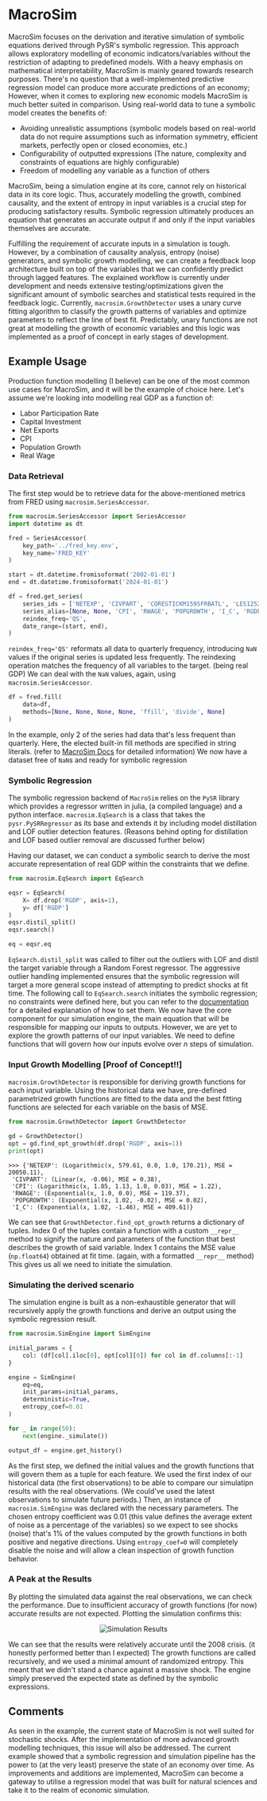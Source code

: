 # MacroSim

MacroSim focuses on the derivation and iterative simulation of symbolic equations derived
through PySR's symbolic regression. This approach allows exploratory modelling of economic 
indicators/variables without the restriction of adapting to predefined models. With a heavy emphasis on
mathematical interpretability, MacroSim is mainly geared towards research purposes. There's no question that
a well-implemented predictive regression model can produce more accurate predictions of an economy; However, when it 
comes to exploring new economic models MacroSim is much better suited in comparison. Using real-world data to tune a 
symbolic model creates the benefits of:
- Avoiding unrealistic assumptions (symbolic models based on real-world data do not require assumptions 
such as information symmetry, efficient markets, perfectly open or closed economies, etc.)
- Configurability of outputted expressions (The nature, complexity and constraints of equations are highly configurable)
- Freedom of modelling any variable as a function of others

MacroSim, being a simulation engine at its core, cannot rely on historical data in its core logic. Thus, accurately 
modelling the growth, combined causality, and the extent of entropy in input variables is a crucial step for 
producing satisfactory results. Symbolic regression ultimately produces an equation that generates an accurate output 
if and only if the input variables themselves are accurate.

Fulfilling the requirement of accurate inputs in a simulation is tough. However, by a combination of causality analysis,
entropy (noise) generators, and symbolic growth modelling, we can create a feedback loop architecture built
on top of the variables that we can confidently predict through lagged features. The explained workflow is currently 
under development and needs extensive testing/optimizations given the significant amount of symbolic searches
and statistical tests required in the feedback logic. Currently, `macrosim.GrowthDetector` uses a unary curve fitting
algorithm to classify the growth patterns of variables and optimize parameters to reflect the line of best fit. 
Predictably, unary functions are not great at modelling the growth of economic variables and this logic was implemented
as a proof of concept in early stages of development.

## Example Usage
Production function modelling (I believe) can be one of the most common use cases for MacroSim, and it will be the 
example of choice here.  Let's assume we're looking into modelling real GDP as a function of:

- Labor Participation Rate
- Capital Investment
- Net Exports
- CPI
- Population Growth
- Real Wage

### Data Retrieval
The first step would be to retrieve data for the above-mentioned metrics from FRED using `macrosim.SeriesAccessor`.
```python
from macrosim.SeriesAccessor import SeriesAccessor
import datetime as dt

fred = SeriesAccessor(
    key_path='../fred_key.env',
    key_name='FRED_KEY'
)

start = dt.datetime.fromisoformat('2002-01-01')
end = dt.datetime.fromisoformat('2024-01-01')

df = fred.get_series(
    series_ids = ['NETEXP', 'CIVPART', 'CORESTICKM159SFRBATL', 'LES1252881600Q', 'SPPOPGROWUSA', 'A264RX1A020NBEA', 'GDPC1'],
    series_alias=[None, None, 'CPI', 'RWAGE', 'POPGROWTH', 'I_C', 'RGDP'],
    reindex_freq='QS',
    date_range=(start, end),   
)
```
`reindex_freq='QS'` reformats all data to quarterly frequency, introducing `NaN` values if the original series is 
updated less frequently. The reindexing operation matches the frequency of all variables to the target. (being real GDP)
We can deal with the `NaN` values, again, using `macrosim.SeriesAccessor`.
```python
df = fred.fill(
    data=df,
    methods=[None, None, None, None, 'ffill', 'divide', None]
)
```
In the example, only 2 of the series had data that's less frequent than quarterly. Here, the elected built-in fill 
methods are specified in string literals. (refer to [MacroSim Docs](https://gongjr0.github.io/MacroSim/) for detailed information)
We now have a dataset free of `NaN`s and ready for symbolic regression

### Symbolic Regression
The symbolic regression backend of `MacroSim` relies on the `PySR` library which provides a regressor written 
in julia, (a compiled language) and a python interface. `macrosim.EqSearch` is a class that takes the 
`pysr.PySRRegressor` as its base and extends it by including model distillation and LOF outlier detection features.
(Reasons behind opting for distillation and LOF based outlier removal are discussed further below)

Having our dataset, we can conduct a symbolic search to derive the most accurate representation of real GDP within the
constraints that we define.

```python
from macrosim.EqSearch import EqSearch

eqsr = EqSearch(
    X= df.drop('RGDP', axis=1),
    y= df['RGDP']
)
eqsr.distil_split()
eqsr.search()

eq = eqsr.eq
```
`EqSearch.distil_split` was called to filter out the outliers with LOF and distil the target variable through a Random
Forest regressor. The aggressive outlier handling implemented ensures that the symbolic regression will target a more
general scope instead of attempting to predict shocks at fit time. The following call to `EqSearch.search` initiates the
symbolic regression; no constraints were defined here, but you can refer to the [documentation](https://gongjr0.github.io/MacroSim/) for a detailed 
explanation of how to set them. We now have the core component for our simulation engine, the main equation that will be
responsible for mapping our inputs to outputs. However, we are yet to explore the growth patterns of our input variables.
We need to define functions that will govern how our inputs evolve over $n$ steps of simulation.

### Input Growth Modelling [Proof of Concept!!]
`macrosim.GrowthDetector` is responsible for deriving growth functions for each input variable. Using the historical 
data we have, pre-defined parametrized growth functions are fitted to the data and the best fitting functions are 
selected for each variable on the basis of MSE.
```python
from macrosim.GrowthDetector import GrowthDetector

gd = GrowthDetector()
opt = gd.find_opt_growth(df.drop('RGDP', axis=1))
print(opt)
```
```
>>> {'NETEXP': (Logarithmic(x, 579.61, 0.0, 1.0, 170.21), MSE = 20050.11),
 'CIVPART': (Linear(x, -0.06), MSE = 0.38),
 'CPI': (Logarithmic(x, 1.85, 1.13, 1.0, 0.03), MSE = 1.22),
 'RWAGE': (Exponential(x, 1.0, 0.0), MSE = 119.37),
 'POPGROWTH': (Exponential(x, 1.02, -0.02), MSE = 0.02),
 'I_C': (Exponential(x, 1.02, -1.46), MSE = 409.61)}
```
We can see that `GrowthDetector.find_opt_growth` returns a dictionary of tuples. Index 0 of the tuples contain a function
with a custom `__repr__` method to signify the nature and parameters of the function that best describes the growth of said
variable. Index 1 contains the MSE value (`np.float64`) obtained at fit time. (again, with a formatted `__repr__` 
method) This gives us all we need to initiate the simulation.

### Simulating the derived scenario
The simulation engine is built as a non-exhaustible generator that will recursively apply the growth functions and derive
an output using the symbolic regression result.

```python
from macrosim.SimEngine import SimEngine

initial_params = {
    col: (df[col].iloc[0], opt[col][0]) for col in df.columns[:-1]
}

engine = SimEngine(
    eq=eq,
    init_params=initial_params,
    deterministic=True,
    entropy_coef=0.01
)

for _ in range(50):
    next(engine._simulate())

output_df = engine.get_history()
```
As the first step, we defined the initial values and the growth functions that will govern them as a tuple for each feature. 
We used the first index of our historical data (the first observations) to
be able to compare our simulatipn results with the real observations. (We could've used the latest observations to simulate
future periods.) Then, an instance of `macrosim.SimEngine` was declared with the necessary parameters. The chosen
entropy coefficient was 0.01 (this value defines the average extent of noise as a percentage of the variables) so we 
expect to see shocks (noise) that's 1% of the values computed by the growth functions in both positive and negative 
directions. Using `entropy_coef=0` will completely disable the noise and will allow a clean inspection of growth function
behavior.


### A Peak at the Results

By plotting the simulated data against the real observations, we can check the performance. Due to insufficient accuracy
of growth functions (for now) accurate results are not expected. Plotting the simulation confirms this:

<p align="center">
  <img src="./assets/sim_res.png" alt="Simulation Results"></img>
</p>

We can see that the results were relatively accurate until the 2008 crisis. (it honestly performed better than I expected)
The growth functions are called recursively, and we used a minimal amount of randomized entropy. This meant that we didn't
stand a chance against a massive shock. The engine simply preserved the expected state as defined by the symbolic 
expressions.

## Comments
As seen in the example, the current state of MacroSim is not well suited for stochastic shocks. After the implementation
of more advanced growth modelling techniques, this issue will also be addressed. The current example showed that a 
symbolic regression and simulation pipeline has the power to (at the very least) preserve the state of an economy over time.
As improvements and additions are implemented, MacroSim can become a gateway to utilise a regression model that was built
for natural sciences and take it to the realm of economic simulation.
